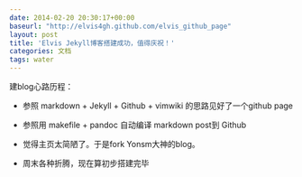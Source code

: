 ```yaml
---
date: 2014-02-20 20:30:17+00:00
baseurl: "http://elvis4gh.github.com/elvis_github_page"
layout: post
title: 'Elvis Jekyll博客搭建成功，值得庆祝！'
categories: 文档
tags: water 
---
```


建blog心路历程：

- 参照 markdown + Jekyll + Github + vimwiki  的思路见好了一个github page

- 参照用 makefile + pandoc 自动编译 markdown post到 Github

- 觉得主页太简陋了。于是fork Yonsm大神的blog。

- 周末各种折腾，现在算初步搭建完毕



